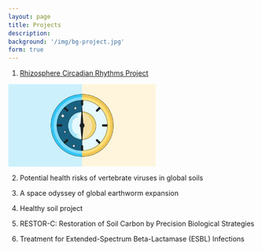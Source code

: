 ```yaml
---
layout: page
title: Projects
description: 
background: '/img/bg-project.jpg'
form: true
---
```



1. [Rhizosphere Circadian Rhythms Project](/project/circadian.md)

<img src="project/clock.jpg" width="300" align="middle">

2. Potential health risks of vertebrate viruses in global soils

3. A space odyssey of global earthworm expansion

4. Healthy soil project

5. RESTOR-C: Restoration of Soil Carbon by Precision Biological Strategies

6. Treatment for Extended-Spectrum Beta-Lactamase (ESBL) Infections 
